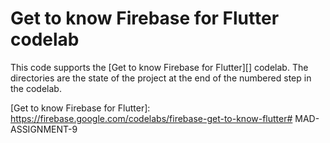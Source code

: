# Get to know Firebase for Flutter codelab

This code supports the [Get to know Firebase for Flutter][] codelab. The
directories are the state of the project at the end of the numbered step
in the codelab.

[Get to know Firebase for Flutter]: https://firebase.google.com/codelabs/firebase-get-to-know-flutter# MAD-ASSIGNMENT-9
